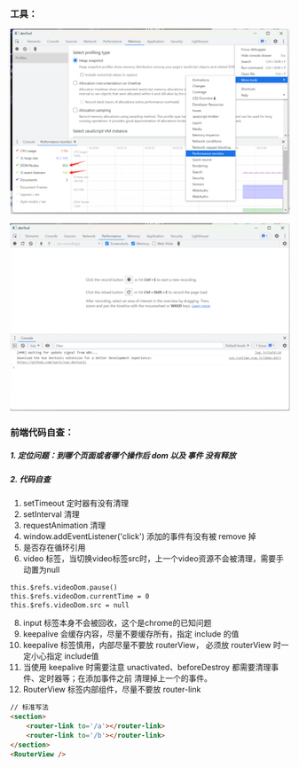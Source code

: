 ### 工具：
![alt text](image-1.png)

![alt text](image.png)

### 前端代码自查：

##### 1. 定位问题：到哪个页面或者哪个操作后 dom 以及 事件 没有释放

##### 2. 代码自查

1. setTimeout 定时器有没有清理
2. setInterval 清理
3. requestAnimation 清理
4. window.addEventListener('click') 添加的事件有没有被 remove 掉
5. 是否存在循环引用
6. video 标签，当切换video标签src时，上一个video资源不会被清理，需要手动置为null

```
this.$refs.videoDom.pause() 
this.$refs.videoDom.currentTime = 0 
this.$refs.videoDom.src = null
```

 8. input 标签本身不会被回收，这个是chrome的已知问题
 9. keepalive 会缓存内容，尽量不要缓存所有，指定 include 的值
 10. keepalive 标签慎用，内部尽量不要放 routerView， 必须放 routerView 时一定小心指定 include值
 11.  当使用 keepalive 时需要注意 unactivated、beforeDestroy 都需要清理事件、定时器等；在添加事件之前 清理掉上一个的事件。
 12. RouterView 标签内部组件，尽量不要放 router-link

```html
// 标准写法 
<section>
	<router-link to='/a'></router-link>    
	<router-link to='/b'></router-link> 
</section> 
<RouterView />
```



